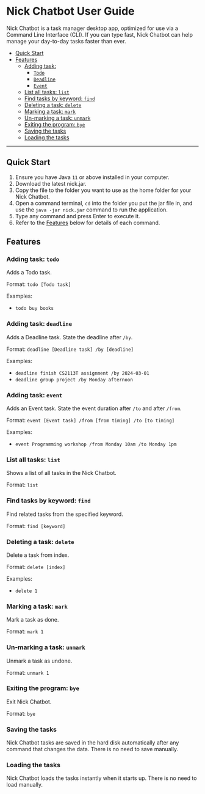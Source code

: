 # Nick Chatbot User Guide

Nick Chatbot is a task manager desktop app, optimized for use via a Command Line Interface (CLI). 
If you can type fast, Nick Chatbot can help manage your day-to-day tasks faster than ever. 

* [Quick Start](#Quick-Start)
* [Features](#Features)
  * [Adding task:](#adding-task-todo)
    * [`Todo`](#adding-task-todo)
    * [`Deadline`](#adding-task-deadline)
    * [`Event`](#adding-task-event)
  * [List all tasks: `list`](#list-all-tasks-list)
  * [Find tasks by keyword: `find`](#find-tasks-by-keyword-find)
  * [Deleting a task: `delete`](#deleting-a-task-delete)
  * [Marking a task: `mark`](#marking-a-task-mark)
  * [Un-marking a task: `unmark`](#un-marking-a-task-unmark)
  * [Exiting the program: `bye`](#exiting-the-program-bye)
  * [Saving the tasks](#saving-the-tasks)
  * [Loading the tasks](#loading-the-tasks)

---

## Quick Start
1. Ensure you have Java `11` or above installed in your computer.
2. Download the latest nick.jar.
3. Copy the file to the folder you want to use as the home folder for your Nick Chatbot.
4. Open a command terminal, `cd` into the folder you put the jar file in, and use the `java -jar nick.jar`
command to run the application.
5. Type any command and press Enter to execute it.
6. Refer to the [Features](#Features) below for details of each command.

## Features 

### Adding task: `todo`
Adds a Todo task.

Format: `todo [Todo task]`

Examples:
* `todo buy books`

### Adding task: `deadline`
Adds a Deadline task. State the deadline after `/by`.

Format: `deadline [Deadline task] /by [deadline]`

Examples:
* `deadline finish CS2113T assignment /by 2024-03-01`
* `deadline group project /by Monday afternoon`

### Adding task: `event`
Adds an Event task. State the event duration after `/to` and after `/from`.

Format: `event [Event task] /from [from timing] /to [to timing]`

Examples:
* `event Programming workshop /from Monday 10am /to Monday 1pm`

### List all tasks: `list`
Shows a list of all tasks in the Nick Chatbot.

Format: `list`

### Find tasks by keyword: `find`
Find related tasks from the specified keyword.

Format: `find [keyword]`

### Deleting a task: `delete`
Delete a task from index.

Format: `delete [index]`

Examples:
* `delete 1`

### Marking a task: `mark`
Mark a task as done.

Format: `mark 1`

### Un-marking a task: `unmark`
Unmark a task as undone.

Format: `unmark 1`

### Exiting the program: `bye`
Exit Nick Chatbot.

Format: `bye`

### Saving the tasks
Nick Chatbot tasks are saved in the hard disk automatically after any command that changes the data.
There is no need to save manually.

### Loading the tasks
Nick Chatbot loads the tasks instantly when it starts up. There is no need to load manually.
